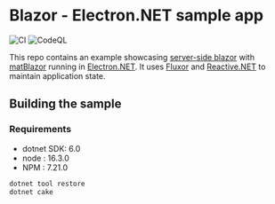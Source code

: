 # Blazor - Electron.NET sample app

![CI](https://github.com/bravecobra/blazor-electron-sample/workflows/Development%20workflow/badge.svg) ![CodeQL](https://github.com/bravecobra/blazor-electron-sample/workflows/CodeQL/badge.svg)

This repo contains an example showcasing [server-side blazor](https://docs.microsoft.com/en-us/aspnet/core/blazor/hosting-models?view=aspnetcore-3.1#blazor-server) with [matBlazor](https://www.matblazor.com/) running in [Electron.NET](https://github.com/ElectronNET/Electron.NET).
It uses [Fluxor](https://github.com/mrpmorris/fluxor) and [Reactive.NET](https://github.com/dotnet/reactive) to maintain application state.

## Building the sample

### Requirements

* dotnet SDK: 6.0
* node : 16.3.0
* NPM : 7.21.0

```powershell
dotnet tool restore
dotnet cake
```
